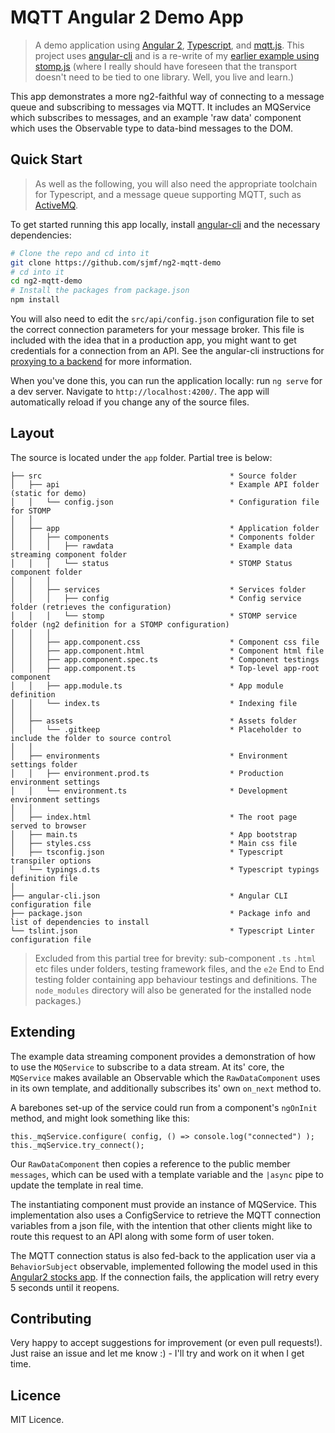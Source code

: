 # MQTT Angular 2 Demo App

> A demo application using [Angular 2](https://github.com/angular/angular),
[Typescript](https://github.com/Microsoft/TypeScript), and 
[mqtt.js](https://github.com/mqttjs/MQTT.js). This project uses 
[angular-cli](https://github.com/angular/angular-cli) 
and is a re-write of my [earlier example using stomp.js](https://github.com/sjmf/ng2-stompjs-demo)
(where I really should have foreseen that the transport doesn't need to 
be tied to one library. Well, you live and learn.)

This app demonstrates a more ng2-faithful way of connecting to a message 
queue and subscribing to messages via MQTT. It includes an MQService 
which subscribes to messages, and an example 'raw data' component which 
uses the Observable type to data-bind messages to the DOM.


## Quick Start 

> As well as the following, you will also need the appropriate toolchain for 
> Typescript, and a message queue supporting MQTT, such as [ActiveMQ](http://activemq.apache.org/).

To get started running this app locally, install [angular-cli](https://github.com/angular/angular-cli) 
and the necessary dependencies:

```bash
# Clone the repo and cd into it
git clone https://github.com/sjmf/ng2-mqtt-demo
# cd into it
cd ng2-mqtt-demo
# Install the packages from package.json
npm install
```

You will also need to edit the `src/api/config.json` configuration 
file to set the correct connection parameters for your message broker. 
This file is included with the idea that in a production app, you might 
want to get credentials for a connection from an API. See the 
angular-cli instructions for [proxying to a backend](https://github.com/angular/angular-cli#proxy-to-backend)
for more information. 

When you've done this, you can run the application locally: run `ng serve` 
for a dev server. Navigate to `http://localhost:4200/`. The app will 
automatically reload if you change any of the source files.


## Layout

The source is located under the `app` folder. Partial tree is below:

```
├── src                                          * Source folder
│   ├── api                                      * Example API folder (static for demo)
│   │   └── config.json                          * Configuration file for STOMP
│   │
│   ├── app                                      * Application folder
│   │   ├── components                           * Components folder
│   │   │   ├── rawdata                          * Example data streaming component folder
│   │   │   └── status                           * STOMP Status component folder
│   │   │
│   │   ├── services                             * Services folder
│   │   │   ├── config                           * Config service folder (retrieves the configuration)
│   │   │   └── stomp                            * STOMP service folder (ng2 definition for a STOMP configuration)
│   │   │
│   │   ├── app.component.css                    * Component css file
│   │   ├── app.component.html                   * Component html file
│   │   ├── app.component.spec.ts                * Component testings
│   │   ├── app.component.ts                     * Top-level app-root component
│   │   ├── app.module.ts                        * App module definition
│   │   └── index.ts                             * Indexing file
│   │
│   ├── assets                                   * Assets folder
│   │   └── .gitkeep                             * Placeholder to include the folder to source control
│   │
│   ├── environments                             * Environment settings folder
│   │   ├── environment.prod.ts                  * Production environment settings
│   │   └── environment.ts                       * Development environment settings
│   │
│   ├── index.html                               * The root page served to browser
│   ├── main.ts                                  * App bootstrap
│   ├── styles.css                               * Main css file
│   ├── tsconfig.json                            * Typescript transpiler options 
│   └── typings.d.ts                             * Typescript typings definition file
│
├── angular-cli.json                             * Angular CLI configuration file
├── package.json                                 * Package info and list of dependencies to install
└── tslint.json                                  * Typescript Linter configuration file
```

> Excluded from this partial tree for brevity: sub-component `.ts` `.html` etc 
files under folders, testing framework files, and the `e2e` End to End testing 
folder containing app behaviour testings and definitions. The `node_modules` 
directory will also be generated for the installed node packages.)


## Extending

The example data streaming component provides a demonstration of how to use the
`MQService` to subscribe to a data stream. At its' core, the `MQService` makes
available an Observable which the `RawDataComponent` uses in its own template, 
and additionally subscribes its' own `on_next` method to.

A barebones set-up of the service could run from a component's `ngOnInit`
method, and might look something like this:
```
this._mqService.configure( config, () => console.log("connected") );
this._mqService.try_connect();
```

Our `RawDataComponent` then copies a reference to the public member `messages`,
which can be used with a template variable and the `|async` pipe to update the
template in real time.

The instantiating component must provide an instance of MQService. This
implementation also uses a ConfigService to retrieve the MQTT connection
variables from a json file, with the intention that other clients might like to
route this request to an API along with some form of user token.

The MQTT connection status is also fed-back to the application user via a
`BehaviorSubject` observable, implemented following the model used in 
this [Angular2 stocks app](https://github.com/jeffbcross/aim). If the connection
fails, the application will retry every 5 seconds until it reopens.


## Contributing

Very happy to accept suggestions for improvement (or even pull requests!). 
Just raise an issue and let me know :) - I'll try and work on it when I
get time.

## Licence

MIT Licence.

